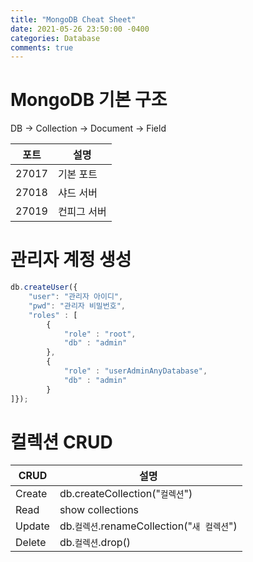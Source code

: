 ```yaml
---
title: "MongoDB Cheat Sheet"
date: 2021-05-26 23:50:00 -0400
categories: Database
comments: true
---
```


# MongoDB 기본 구조
DB -> Collection -> Document -> Field

| 포트 | 설명 |
| --- | --- |
| 27017 | 기본 포트 |
| 27018 | 샤드 서버 |
| 27019 | 컨피그 서버 |

# 관리자 계정 생성
```js
db.createUser({
    "user": "관리자 아이디",
    "pwd": "관리자 비밀번호",
    "roles" : [
        {
            "role" : "root",
            "db" : "admin"
        }, 
        {
            "role" : "userAdminAnyDatabase",
            "db" : "admin"
        }
]});
```

# 컬렉션 CRUD

| CRUD | 설명 |
| --- | --- |
| Create | db.createCollection("```컬렉션```") |
| Read | show collections |
| Update | db.```컬렉션```.renameCollection("```새 컬렉션```") |
| Delete | db.```컬렉션```.drop() |
